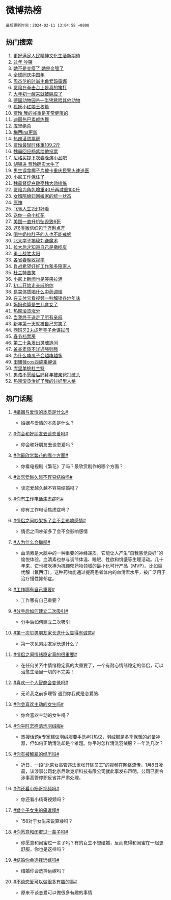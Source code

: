 # 微博热榜

`最后更新时间：2024-02-11 13:04:58 +0800`

## 热门搜索

1. [更好满足人民精神文化生活新期待](https://m.weibo.cn/search?containerid=100103type%3D1%26t%3D10%26q%3D%23%E6%9B%B4%E5%A5%BD%E6%BB%A1%E8%B6%B3%E4%BA%BA%E6%B0%91%E7%B2%BE%E7%A5%9E%E6%96%87%E5%8C%96%E7%94%9F%E6%B4%BB%E6%96%B0%E6%9C%9F%E5%BE%85%23&stream_entry_id=51&isnewpage=1&extparam=seat%3D1%26pos%3D0%26dgr%3D0%26filter_type%3Drealtimehot%26c_type%3D51%26stream_entry_id%3D51%26cate%3D10103%26q%3D%2523%25E6%259B%25B4%25E5%25A5%25BD%25E6%25BB%25A1%25E8%25B6%25B3%25E4%25BA%25BA%25E6%25B0%2591%25E7%25B2%25BE%25E7%25A5%259E%25E6%2596%2587%25E5%258C%2596%25E7%2594%259F%25E6%25B4%25BB%25E6%2596%25B0%25E6%259C%259F%25E5%25BE%2585%2523%26display_time%3D1707627896%26pre_seqid%3D17076278967670411618)
1. [过年 吵架](https://m.weibo.cn/search?containerid=100103type%3D1%26t%3D10%26q%3D%E8%BF%87%E5%B9%B4+%E5%90%B5%E6%9E%B6&stream_entry_id=31&isnewpage=1&extparam=seat%3D1%26band_rank%3D1%26filter_type%3Drealtimehot%26c_type%3D31%26realpos%3D1%26cate%3D5001%26lcate%3D5001%26flag%3D1%26dgr%3D0%26q%3D%25E8%25BF%2587%25E5%25B9%25B4%2520%25E5%2590%25B5%25E6%259E%25B6%26stream_entry_id%3D31%26pos%3D0%26display_time%3D1707627896%26pre_seqid%3D17076278967670411618)
1. [她不是变瘦了 她是变强了](https://m.weibo.cn/search?containerid=100103type%3D1%26t%3D10%26q%3D%E5%A5%B9%E4%B8%8D%E6%98%AF%E5%8F%98%E7%98%A6%E4%BA%86+%E5%A5%B9%E6%98%AF%E5%8F%98%E5%BC%BA%E4%BA%86&stream_entry_id=31&isnewpage=1&extparam=seat%3D1%26band_rank%3D2%26filter_type%3Drealtimehot%26c_type%3D31%26realpos%3D2%26cate%3D5001%26lcate%3D5001%26flag%3D1%26dgr%3D0%26q%3D%25E5%25A5%25B9%25E4%25B8%258D%25E6%2598%25AF%25E5%258F%2598%25E7%2598%25A6%25E4%25BA%2586%2520%25E5%25A5%25B9%25E6%2598%25AF%25E5%258F%2598%25E5%25BC%25BA%25E4%25BA%2586%26stream_entry_id%3D31%26pos%3D1%26display_time%3D1707627896%26pre_seqid%3D17076278967670411618)
1. [全球同庆中国年](https://m.weibo.cn/search?containerid=100103type%3D1%26t%3D10%26q%3D%23%E5%85%A8%E7%90%83%E5%90%8C%E5%BA%86%E4%B8%AD%E5%9B%BD%E5%B9%B4%23&stream_entry_id=31&isnewpage=1&extparam=seat%3D1%26band_rank%3D3%26filter_type%3Drealtimehot%26c_type%3D31%26realpos%3D3%26cate%3D5001%26lcate%3D5001%26flag%3D0%26dgr%3D0%26q%3D%2523%25E5%2585%25A8%25E7%2590%2583%25E5%2590%258C%25E5%25BA%2586%25E4%25B8%25AD%25E5%259B%25BD%25E5%25B9%25B4%2523%26stream_entry_id%3D31%26pos%3D2%26display_time%3D1707627896%26pre_seqid%3D17076278967670411618)
1. [周杰伦的时尚主角爱玛露娜](https://m.weibo.cn/search?containerid=100103type%3D1%26t%3D10%26q%3D%23%E5%91%A8%E6%9D%B0%E4%BC%A6%E7%9A%84%E6%97%B6%E5%B0%9A%E4%B8%BB%E8%A7%92%E7%88%B1%E7%8E%9B%E9%9C%B2%E5%A8%9C%23&stream_entry_id=31&isnewpage=1&extparam=seat%3D1%26band_rank%3D4%26lcate%3D5001%26filter_type%3Drealtimehot%26cate%3D5001%26q%3D%2523%25E5%2591%25A8%25E6%259D%25B0%25E4%25BC%25A6%25E7%259A%2584%25E6%2597%25B6%25E5%25B0%259A%25E4%25B8%25BB%25E8%25A7%2592%25E7%2588%25B1%25E7%258E%259B%25E9%259C%25B2%25E5%25A8%259C%2523%26dgr%3D0%26pos%3D3%26adid%3D222487%26topic_ad%3D1%26stream_entry_id%3D31%26is_ad_pos%3D1%26c_type%3D31%26display_time%3D1707627896%26pre_seqid%3D17076278967670411618)
1. [贾玲在拳击台上是真的挨打](https://m.weibo.cn/search?containerid=100103type%3D1%26t%3D10%26q%3D%23%E8%B4%BE%E7%8E%B2%E5%9C%A8%E6%8B%B3%E5%87%BB%E5%8F%B0%E4%B8%8A%E6%98%AF%E7%9C%9F%E7%9A%84%E6%8C%A8%E6%89%93%23&stream_entry_id=31&isnewpage=1&extparam=seat%3D1%26band_rank%3D4%26filter_type%3Drealtimehot%26c_type%3D31%26realpos%3D4%26cate%3D5001%26lcate%3D5001%26flag%3D1%26dgr%3D0%26q%3D%2523%25E8%25B4%25BE%25E7%258E%25B2%25E5%259C%25A8%25E6%258B%25B3%25E5%2587%25BB%25E5%258F%25B0%25E4%25B8%258A%25E6%2598%25AF%25E7%259C%259F%25E7%259A%2584%25E6%258C%25A8%25E6%2589%2593%2523%26stream_entry_id%3D31%26pos%3D4%26display_time%3D1707627896%26pre_seqid%3D17076278967670411618)
1. [大年初一醒来就被膈应了](https://m.weibo.cn/search?containerid=100103type%3D1%26t%3D10%26q%3D%E5%A4%A7%E5%B9%B4%E5%88%9D%E4%B8%80%E9%86%92%E6%9D%A5%E5%B0%B1%E8%A2%AB%E8%86%88%E5%BA%94%E4%BA%86&stream_entry_id=31&isnewpage=1&extparam=seat%3D1%26band_rank%3D5%26filter_type%3Drealtimehot%26c_type%3D31%26realpos%3D5%26cate%3D5001%26lcate%3D5001%26flag%3D1%26dgr%3D0%26q%3D%25E5%25A4%25A7%25E5%25B9%25B4%25E5%2588%259D%25E4%25B8%2580%25E9%2586%2592%25E6%259D%25A5%25E5%25B0%25B1%25E8%25A2%25AB%25E8%2586%2588%25E5%25BA%2594%25E4%25BA%2586%26stream_entry_id%3D31%26pos%3D5%26display_time%3D1707627896%26pre_seqid%3D17076278967670411618)
1. [德国动物园杀一半狒狒喂其他动物](https://m.weibo.cn/search?containerid=100103type%3D1%26t%3D10%26q%3D%23%E5%BE%B7%E5%9B%BD%E5%8A%A8%E7%89%A9%E5%9B%AD%E6%9D%80%E4%B8%80%E5%8D%8A%E7%8B%92%E7%8B%92%E5%96%82%E5%85%B6%E4%BB%96%E5%8A%A8%E7%89%A9%23&stream_entry_id=31&isnewpage=1&extparam=seat%3D1%26band_rank%3D6%26filter_type%3Drealtimehot%26c_type%3D31%26realpos%3D6%26cate%3D5001%26lcate%3D5001%26flag%3D1%26dgr%3D0%26q%3D%2523%25E5%25BE%25B7%25E5%259B%25BD%25E5%258A%25A8%25E7%2589%25A9%25E5%259B%25AD%25E6%259D%2580%25E4%25B8%2580%25E5%258D%258A%25E7%258B%2592%25E7%258B%2592%25E5%2596%2582%25E5%2585%25B6%25E4%25BB%2596%25E5%258A%25A8%25E7%2589%25A9%2523%26stream_entry_id%3D31%26pos%3D6%26display_time%3D1707627896%26pre_seqid%3D17076278967670411618)
1. [狐妖小红娘王权篇](https://m.weibo.cn/search?containerid=100103type%3D1%26t%3D10%26q%3D%E7%8B%90%E5%A6%96%E5%B0%8F%E7%BA%A2%E5%A8%98%E7%8E%8B%E6%9D%83%E7%AF%87&stream_entry_id=31&isnewpage=1&extparam=seat%3D1%26band_rank%3D7%26filter_type%3Drealtimehot%26c_type%3D31%26realpos%3D7%26cate%3D5001%26lcate%3D5001%26flag%3D1%26dgr%3D0%26q%3D%25E7%258B%2590%25E5%25A6%2596%25E5%25B0%258F%25E7%25BA%25A2%25E5%25A8%2598%25E7%258E%258B%25E6%259D%2583%25E7%25AF%2587%26stream_entry_id%3D31%26pos%3D7%26display_time%3D1707627896%26pre_seqid%3D17076278967670411618)
1. [贾玲 我的减重是非常健康的](https://m.weibo.cn/search?containerid=100103type%3D1%26t%3D10%26q%3D%E8%B4%BE%E7%8E%B2+%E6%88%91%E7%9A%84%E5%87%8F%E9%87%8D%E6%98%AF%E9%9D%9E%E5%B8%B8%E5%81%A5%E5%BA%B7%E7%9A%84&stream_entry_id=31&isnewpage=1&extparam=seat%3D1%26band_rank%3D8%26filter_type%3Drealtimehot%26c_type%3D31%26realpos%3D8%26cate%3D5001%26lcate%3D5001%26flag%3D0%26dgr%3D0%26q%3D%25E8%25B4%25BE%25E7%258E%25B2%2520%25E6%2588%2591%25E7%259A%2584%25E5%2587%258F%25E9%2587%258D%25E6%2598%25AF%25E9%259D%259E%25E5%25B8%25B8%25E5%2581%25A5%25E5%25BA%25B7%25E7%259A%2584%26stream_entry_id%3D31%26pos%3D8%26display_time%3D1707627896%26pre_seqid%3D17076278967670411618)
1. [迪丽热巴素颜练舞](https://m.weibo.cn/search?containerid=100103type%3D1%26t%3D10%26q%3D%23%E8%BF%AA%E4%B8%BD%E7%83%AD%E5%B7%B4%E7%B4%A0%E9%A2%9C%E7%BB%83%E8%88%9E%23&stream_entry_id=31&isnewpage=1&extparam=seat%3D1%26band_rank%3D9%26filter_type%3Drealtimehot%26c_type%3D31%26realpos%3D9%26cate%3D5001%26lcate%3D5001%26flag%3D1%26dgr%3D0%26q%3D%2523%25E8%25BF%25AA%25E4%25B8%25BD%25E7%2583%25AD%25E5%25B7%25B4%25E7%25B4%25A0%25E9%25A2%259C%25E7%25BB%2583%25E8%2588%259E%2523%26stream_entry_id%3D31%26pos%3D9%26display_time%3D1707627896%26pre_seqid%3D17076278967670411618)
1. [库里绝杀](https://m.weibo.cn/search?containerid=100103type%3D1%26t%3D10%26q%3D%E5%BA%93%E9%87%8C%E7%BB%9D%E6%9D%80&stream_entry_id=31&isnewpage=1&extparam=seat%3D1%26band_rank%3D10%26filter_type%3Drealtimehot%26c_type%3D31%26realpos%3D10%26cate%3D5001%26lcate%3D5001%26flag%3D1%26dgr%3D0%26q%3D%25E5%25BA%2593%25E9%2587%258C%25E7%25BB%259D%25E6%259D%2580%26stream_entry_id%3D31%26pos%3D10%26display_time%3D1707627896%26pre_seqid%3D17076278967670411618)
1. [梅西ins更新](https://m.weibo.cn/search?containerid=100103type%3D1%26t%3D10%26q%3D%E6%A2%85%E8%A5%BFins%E6%9B%B4%E6%96%B0&stream_entry_id=31&isnewpage=1&extparam=seat%3D1%26band_rank%3D11%26filter_type%3Drealtimehot%26c_type%3D31%26realpos%3D11%26cate%3D5001%26lcate%3D5001%26flag%3D2%26dgr%3D0%26q%3D%25E6%25A2%2585%25E8%25A5%25BFins%25E6%259B%25B4%25E6%2596%25B0%26stream_entry_id%3D31%26pos%3D11%26display_time%3D1707627896%26pre_seqid%3D17076278967670411618)
1. [热辣滚烫票房](https://m.weibo.cn/search?containerid=100103type%3D1%26t%3D10%26q%3D%E7%83%AD%E8%BE%A3%E6%BB%9A%E7%83%AB%E7%A5%A8%E6%88%BF&stream_entry_id=31&isnewpage=1&extparam=seat%3D1%26band_rank%3D12%26filter_type%3Drealtimehot%26c_type%3D31%26realpos%3D12%26cate%3D5001%26lcate%3D5001%26flag%3D2%26dgr%3D0%26q%3D%25E7%2583%25AD%25E8%25BE%25A3%25E6%25BB%259A%25E7%2583%25AB%25E7%25A5%25A8%25E6%2588%25BF%26stream_entry_id%3D31%26pos%3D12%26display_time%3D1707627896%26pre_seqid%3D17076278967670411618)
1. [贾玲最轻时体重109.2斤](https://m.weibo.cn/search?containerid=100103type%3D1%26t%3D10%26q%3D%23%E8%B4%BE%E7%8E%B2%E6%9C%80%E8%BD%BB%E6%97%B6%E4%BD%93%E9%87%8D109.2%E6%96%A4%23&stream_entry_id=31&isnewpage=1&extparam=seat%3D1%26band_rank%3D13%26filter_type%3Drealtimehot%26c_type%3D31%26realpos%3D13%26cate%3D5001%26lcate%3D5001%26flag%3D2%26dgr%3D0%26q%3D%2523%25E8%25B4%25BE%25E7%258E%25B2%25E6%259C%2580%25E8%25BD%25BB%25E6%2597%25B6%25E4%25BD%2593%25E9%2587%258D109.2%25E6%2596%25A4%2523%26stream_entry_id%3D31%26pos%3D13%26display_time%3D1707627896%26pre_seqid%3D17076278967670411618)
1. [魏晨回应杨紫给他投票](https://m.weibo.cn/search?containerid=100103type%3D1%26t%3D10%26q%3D%23%E9%AD%8F%E6%99%A8%E5%9B%9E%E5%BA%94%E6%9D%A8%E7%B4%AB%E7%BB%99%E4%BB%96%E6%8A%95%E7%A5%A8%23&stream_entry_id=31&isnewpage=1&extparam=seat%3D1%26band_rank%3D14%26filter_type%3Drealtimehot%26c_type%3D31%26realpos%3D14%26cate%3D5001%26lcate%3D5001%26flag%3D2%26dgr%3D0%26q%3D%2523%25E9%25AD%258F%25E6%2599%25A8%25E5%259B%259E%25E5%25BA%2594%25E6%259D%25A8%25E7%25B4%25AB%25E7%25BB%2599%25E4%25BB%2596%25E6%258A%2595%25E7%25A5%25A8%2523%26stream_entry_id%3D31%26pos%3D14%26display_time%3D1707627896%26pre_seqid%3D17076278967670411618)
1. [尼格买提下次春晚演小品吧](https://m.weibo.cn/search?containerid=100103type%3D1%26t%3D10%26q%3D%23%E5%B0%BC%E6%A0%BC%E4%B9%B0%E6%8F%90%E4%B8%8B%E6%AC%A1%E6%98%A5%E6%99%9A%E6%BC%94%E5%B0%8F%E5%93%81%E5%90%A7%23&stream_entry_id=31&isnewpage=1&extparam=seat%3D1%26band_rank%3D15%26filter_type%3Drealtimehot%26c_type%3D31%26realpos%3D15%26cate%3D5001%26lcate%3D5001%26flag%3D1%26dgr%3D0%26q%3D%2523%25E5%25B0%25BC%25E6%25A0%25BC%25E4%25B9%25B0%25E6%258F%2590%25E4%25B8%258B%25E6%25AC%25A1%25E6%2598%25A5%25E6%2599%259A%25E6%25BC%2594%25E5%25B0%258F%25E5%2593%2581%25E5%2590%25A7%2523%26stream_entry_id%3D31%26pos%3D15%26display_time%3D1707627896%26pre_seqid%3D17076278967670411618)
1. [胡锡进 贾玲确实太牛了](https://m.weibo.cn/search?containerid=100103type%3D1%26t%3D10%26q%3D%E8%83%A1%E9%94%A1%E8%BF%9B+%E8%B4%BE%E7%8E%B2%E7%A1%AE%E5%AE%9E%E5%A4%AA%E7%89%9B%E4%BA%86&stream_entry_id=31&isnewpage=1&extparam=seat%3D1%26band_rank%3D16%26filter_type%3Drealtimehot%26c_type%3D31%26realpos%3D16%26cate%3D5001%26lcate%3D5001%26flag%3D2%26dgr%3D0%26q%3D%25E8%2583%25A1%25E9%2594%25A1%25E8%25BF%259B%2520%25E8%25B4%25BE%25E7%258E%25B2%25E7%25A1%25AE%25E5%25AE%259E%25E5%25A4%25AA%25E7%2589%259B%25E4%25BA%2586%26stream_entry_id%3D31%26pos%3D16%26display_time%3D1707627896%26pre_seqid%3D17076278967670411618)
1. [男生误食椰子片被卡重庆民警火速送医](https://m.weibo.cn/search?containerid=100103type%3D1%26t%3D10%26q%3D%23%E7%94%B7%E7%94%9F%E8%AF%AF%E9%A3%9F%E6%A4%B0%E5%AD%90%E7%89%87%E8%A2%AB%E5%8D%A1%E9%87%8D%E5%BA%86%E6%B0%91%E8%AD%A6%E7%81%AB%E9%80%9F%E9%80%81%E5%8C%BB%23&stream_entry_id=31&isnewpage=1&extparam=seat%3D1%26band_rank%3D17%26filter_type%3Drealtimehot%26c_type%3D31%26realpos%3D17%26cate%3D5001%26lcate%3D5001%26flag%3D32768%26dgr%3D0%26q%3D%2523%25E7%2594%25B7%25E7%2594%259F%25E8%25AF%25AF%25E9%25A3%259F%25E6%25A4%25B0%25E5%25AD%2590%25E7%2589%2587%25E8%25A2%25AB%25E5%258D%25A1%25E9%2587%258D%25E5%25BA%2586%25E6%25B0%2591%25E8%25AD%25A6%25E7%2581%25AB%25E9%2580%259F%25E9%2580%2581%25E5%258C%25BB%2523%26stream_entry_id%3D31%26pos%3D17%26display_time%3D1707627896%26pre_seqid%3D17076278967670411618)
1. [小尼工作保住了](https://m.weibo.cn/search?containerid=100103type%3D1%26t%3D10%26q%3D%23%E5%B0%8F%E5%B0%BC%E5%B7%A5%E4%BD%9C%E4%BF%9D%E4%BD%8F%E4%BA%86%23&stream_entry_id=31&isnewpage=1&extparam=seat%3D1%26band_rank%3D18%26filter_type%3Drealtimehot%26c_type%3D31%26realpos%3D18%26cate%3D5001%26lcate%3D5001%26flag%3D2%26dgr%3D0%26q%3D%2523%25E5%25B0%258F%25E5%25B0%25BC%25E5%25B7%25A5%25E4%25BD%259C%25E4%25BF%259D%25E4%25BD%258F%25E4%25BA%2586%2523%26stream_entry_id%3D31%26pos%3D18%26display_time%3D1707627896%26pre_seqid%3D17076278967670411618)
1. [魏晨督促白敬亭魏大勋排练](https://m.weibo.cn/search?containerid=100103type%3D1%26t%3D10%26q%3D%23%E9%AD%8F%E6%99%A8%E7%9D%A3%E4%BF%83%E7%99%BD%E6%95%AC%E4%BA%AD%E9%AD%8F%E5%A4%A7%E5%8B%8B%E6%8E%92%E7%BB%83%23&stream_entry_id=31&isnewpage=1&extparam=seat%3D1%26band_rank%3D19%26filter_type%3Drealtimehot%26c_type%3D31%26realpos%3D19%26cate%3D5001%26lcate%3D5001%26flag%3D1%26dgr%3D0%26q%3D%2523%25E9%25AD%258F%25E6%2599%25A8%25E7%259D%25A3%25E4%25BF%2583%25E7%2599%25BD%25E6%2595%25AC%25E4%25BA%25AD%25E9%25AD%258F%25E5%25A4%25A7%25E5%258B%258B%25E6%258E%2592%25E7%25BB%2583%2523%26stream_entry_id%3D31%26pos%3D19%26display_time%3D1707627896%26pre_seqid%3D17076278967670411618)
1. [贾玲为角色增重40斤再减重100斤](https://m.weibo.cn/search?containerid=100103type%3D1%26t%3D10%26q%3D%23%E8%B4%BE%E7%8E%B2%E4%B8%BA%E8%A7%92%E8%89%B2%E5%A2%9E%E9%87%8D40%E6%96%A4%E5%86%8D%E5%87%8F%E9%87%8D100%E6%96%A4%23&stream_entry_id=31&isnewpage=1&extparam=seat%3D1%26band_rank%3D20%26filter_type%3Drealtimehot%26c_type%3D31%26realpos%3D20%26cate%3D5001%26lcate%3D5001%26flag%3D0%26dgr%3D0%26q%3D%2523%25E8%25B4%25BE%25E7%258E%25B2%25E4%25B8%25BA%25E8%25A7%2592%25E8%2589%25B2%25E5%25A2%259E%25E9%2587%258D40%25E6%2596%25A4%25E5%2586%258D%25E5%2587%258F%25E9%2587%258D100%25E6%2596%25A4%2523%26stream_entry_id%3D31%26pos%3D20%26display_time%3D1707627896%26pre_seqid%3D17076278967670411618)
1. [女婿陪媳妇回娘家的统一状态](https://m.weibo.cn/search?containerid=100103type%3D1%26t%3D10%26q%3D%23%E5%A5%B3%E5%A9%BF%E9%99%AA%E5%AA%B3%E5%A6%87%E5%9B%9E%E5%A8%98%E5%AE%B6%E7%9A%84%E7%BB%9F%E4%B8%80%E7%8A%B6%E6%80%81%23&stream_entry_id=31&isnewpage=1&extparam=seat%3D1%26band_rank%3D21%26filter_type%3Drealtimehot%26c_type%3D31%26realpos%3D21%26cate%3D5001%26lcate%3D5001%26flag%3D1%26dgr%3D0%26q%3D%2523%25E5%25A5%25B3%25E5%25A9%25BF%25E9%2599%25AA%25E5%25AA%25B3%25E5%25A6%2587%25E5%259B%259E%25E5%25A8%2598%25E5%25AE%25B6%25E7%259A%2584%25E7%25BB%259F%25E4%25B8%2580%25E7%258A%25B6%25E6%2580%2581%2523%26stream_entry_id%3D31%26pos%3D21%26display_time%3D1707627896%26pre_seqid%3D17076278967670411618)
1. [原神](https://m.weibo.cn/search?containerid=100103type%3D1%26t%3D10%26q%3D%E5%8E%9F%E7%A5%9E&stream_entry_id=31&isnewpage=1&extparam=seat%3D1%26band_rank%3D22%26filter_type%3Drealtimehot%26c_type%3D31%26realpos%3D22%26cate%3D5001%26lcate%3D5001%26flag%3D1%26dgr%3D0%26q%3D%25E5%258E%259F%25E7%25A5%259E%26stream_entry_id%3D31%26pos%3D22%26display_time%3D1707627896%26pre_seqid%3D17076278967670411618)
1. [飞驰人生2比1好看](https://m.weibo.cn/search?containerid=100103type%3D1%26t%3D10%26q%3D%E9%A3%9E%E9%A9%B0%E4%BA%BA%E7%94%9F2%E6%AF%941%E5%A5%BD%E7%9C%8B&stream_entry_id=31&isnewpage=1&extparam=seat%3D1%26band_rank%3D23%26filter_type%3Drealtimehot%26c_type%3D31%26realpos%3D23%26cate%3D5001%26lcate%3D5001%26flag%3D1%26dgr%3D0%26q%3D%25E9%25A3%259E%25E9%25A9%25B0%25E4%25BA%25BA%25E7%2594%259F2%25E6%25AF%25941%25E5%25A5%25BD%25E7%259C%258B%26stream_entry_id%3D31%26pos%3D23%26display_time%3D1707627896%26pre_seqid%3D17076278967670411618)
1. [送你一朵小红花](https://m.weibo.cn/search?containerid=100103type%3D1%26t%3D10%26q%3D%E9%80%81%E4%BD%A0%E4%B8%80%E6%9C%B5%E5%B0%8F%E7%BA%A2%E8%8A%B1&stream_entry_id=31&isnewpage=1&extparam=seat%3D1%26band_rank%3D24%26filter_type%3Drealtimehot%26c_type%3D31%26realpos%3D24%26cate%3D5001%26lcate%3D5001%26flag%3D0%26dgr%3D0%26q%3D%25E9%2580%2581%25E4%25BD%25A0%25E4%25B8%2580%25E6%259C%25B5%25E5%25B0%258F%25E7%25BA%25A2%25E8%258A%25B1%26stream_entry_id%3D31%26pos%3D24%26display_time%3D1707627896%26pre_seqid%3D17076278967670411618)
1. [美国一直升机坠毁致6死](https://m.weibo.cn/search?containerid=100103type%3D1%26t%3D10%26q%3D%23%E7%BE%8E%E5%9B%BD%E4%B8%80%E7%9B%B4%E5%8D%87%E6%9C%BA%E5%9D%A0%E6%AF%81%E8%87%B46%E6%AD%BB%23&stream_entry_id=31&isnewpage=1&extparam=seat%3D1%26band_rank%3D25%26filter_type%3Drealtimehot%26c_type%3D31%26realpos%3D25%26cate%3D5001%26lcate%3D5001%26flag%3D0%26dgr%3D0%26q%3D%2523%25E7%25BE%258E%25E5%259B%25BD%25E4%25B8%2580%25E7%259B%25B4%25E5%258D%2587%25E6%259C%25BA%25E5%259D%25A0%25E6%25AF%2581%25E8%2587%25B46%25E6%25AD%25BB%2523%26stream_entry_id%3D31%26pos%3D25%26display_time%3D1707627896%26pre_seqid%3D17076278967670411618)
1. [这6类微信红包千万别点开](https://m.weibo.cn/search?containerid=100103type%3D1%26t%3D10%26q%3D%23%E8%BF%996%E7%B1%BB%E5%BE%AE%E4%BF%A1%E7%BA%A2%E5%8C%85%E5%8D%83%E4%B8%87%E5%88%AB%E7%82%B9%E5%BC%80%23&stream_entry_id=31&isnewpage=1&extparam=seat%3D1%26band_rank%3D26%26filter_type%3Drealtimehot%26c_type%3D31%26realpos%3D26%26cate%3D5001%26lcate%3D5001%26flag%3D0%26dgr%3D0%26q%3D%2523%25E8%25BF%25996%25E7%25B1%25BB%25E5%25BE%25AE%25E4%25BF%25A1%25E7%25BA%25A2%25E5%258C%2585%25E5%258D%2583%25E4%25B8%2587%25E5%2588%25AB%25E7%2582%25B9%25E5%25BC%2580%2523%26stream_entry_id%3D31%26pos%3D26%26display_time%3D1707627896%26pre_seqid%3D17076278967670411618)
1. [喝牛奶拉肚子的人也不能戒奶](https://m.weibo.cn/search?containerid=100103type%3D1%26t%3D10%26q%3D%23%E5%96%9D%E7%89%9B%E5%A5%B6%E6%8B%89%E8%82%9A%E5%AD%90%E7%9A%84%E4%BA%BA%E4%B9%9F%E4%B8%8D%E8%83%BD%E6%88%92%E5%A5%B6%23&stream_entry_id=31&isnewpage=1&extparam=seat%3D1%26band_rank%3D27%26filter_type%3Drealtimehot%26c_type%3D31%26realpos%3D27%26cate%3D5001%26lcate%3D5001%26flag%3D0%26dgr%3D0%26q%3D%2523%25E5%2596%259D%25E7%2589%259B%25E5%25A5%25B6%25E6%258B%2589%25E8%2582%259A%25E5%25AD%2590%25E7%259A%2584%25E4%25BA%25BA%25E4%25B9%259F%25E4%25B8%258D%25E8%2583%25BD%25E6%2588%2592%25E5%25A5%25B6%2523%26stream_entry_id%3D31%26pos%3D27%26display_time%3D1707627896%26pre_seqid%3D17076278967670411618)
1. [北大学子揭秘刘谦魔术](https://m.weibo.cn/search?containerid=100103type%3D1%26t%3D10%26q%3D%23%E5%8C%97%E5%A4%A7%E5%AD%A6%E5%AD%90%E6%8F%AD%E7%A7%98%E5%88%98%E8%B0%A6%E9%AD%94%E6%9C%AF%23&stream_entry_id=31&isnewpage=1&extparam=seat%3D1%26band_rank%3D28%26filter_type%3Drealtimehot%26c_type%3D31%26realpos%3D28%26cate%3D5001%26lcate%3D5001%26flag%3D1%26dgr%3D0%26q%3D%2523%25E5%258C%2597%25E5%25A4%25A7%25E5%25AD%25A6%25E5%25AD%2590%25E6%258F%25AD%25E7%25A7%2598%25E5%2588%2598%25E8%25B0%25A6%25E9%25AD%2594%25E6%259C%25AF%2523%26stream_entry_id%3D31%26pos%3D28%26display_time%3D1707627896%26pre_seqid%3D17076278967670411618)
1. [长大后才知道自己是橄榄皮](https://m.weibo.cn/search?containerid=100103type%3D1%26t%3D10%26q%3D%23%E9%95%BF%E5%A4%A7%E5%90%8E%E6%89%8D%E7%9F%A5%E9%81%93%E8%87%AA%E5%B7%B1%E6%98%AF%E6%A9%84%E6%A6%84%E7%9A%AE%23&stream_entry_id=31&isnewpage=1&extparam=seat%3D1%26band_rank%3D29%26filter_type%3Drealtimehot%26c_type%3D31%26realpos%3D29%26cate%3D5001%26lcate%3D5001%26flag%3D1%26dgr%3D0%26q%3D%2523%25E9%2595%25BF%25E5%25A4%25A7%25E5%2590%258E%25E6%2589%258D%25E7%259F%25A5%25E9%2581%2593%25E8%2587%25AA%25E5%25B7%25B1%25E6%2598%25AF%25E6%25A9%2584%25E6%25A6%2584%25E7%259A%25AE%2523%26stream_entry_id%3D31%26pos%3D29%26display_time%3D1707627896%26pre_seqid%3D17076278967670411618)
1. [勇士战胜太阳](https://m.weibo.cn/search?containerid=100103type%3D1%26t%3D10%26q%3D%23%E5%8B%87%E5%A3%AB%E6%88%98%E8%83%9C%E5%A4%AA%E9%98%B3%23&stream_entry_id=31&isnewpage=1&extparam=seat%3D1%26band_rank%3D30%26filter_type%3Drealtimehot%26c_type%3D31%26realpos%3D30%26cate%3D5001%26lcate%3D5001%26flag%3D1%26dgr%3D0%26q%3D%2523%25E5%258B%2587%25E5%25A3%25AB%25E6%2588%2598%25E8%2583%259C%25E5%25A4%25AA%25E9%2598%25B3%2523%26stream_entry_id%3D31%26pos%3D30%26display_time%3D1707627896%26pre_seqid%3D17076278967670411618)
1. [各省春晚收视率](https://m.weibo.cn/search?containerid=100103type%3D1%26t%3D10%26q%3D%E5%90%84%E7%9C%81%E6%98%A5%E6%99%9A%E6%94%B6%E8%A7%86%E7%8E%87&stream_entry_id=31&isnewpage=1&extparam=seat%3D1%26band_rank%3D31%26filter_type%3Drealtimehot%26c_type%3D31%26realpos%3D31%26cate%3D5001%26lcate%3D5001%26flag%3D1%26dgr%3D0%26q%3D%25E5%2590%2584%25E7%259C%2581%25E6%2598%25A5%25E6%2599%259A%25E6%2594%25B6%25E8%25A7%2586%25E7%258E%2587%26stream_entry_id%3D31%26pos%3D31%26display_time%3D1707627896%26pre_seqid%3D17076278967670411618)
1. [肖战希望好好工作和多陪家人](https://m.weibo.cn/search?containerid=100103type%3D1%26t%3D10%26q%3D%23%E8%82%96%E6%88%98%E5%B8%8C%E6%9C%9B%E5%A5%BD%E5%A5%BD%E5%B7%A5%E4%BD%9C%E5%92%8C%E5%A4%9A%E9%99%AA%E5%AE%B6%E4%BA%BA%23&stream_entry_id=31&isnewpage=1&extparam=seat%3D1%26band_rank%3D32%26filter_type%3Drealtimehot%26c_type%3D31%26realpos%3D32%26cate%3D5001%26lcate%3D5001%26flag%3D1%26dgr%3D0%26q%3D%2523%25E8%2582%2596%25E6%2588%2598%25E5%25B8%258C%25E6%259C%259B%25E5%25A5%25BD%25E5%25A5%25BD%25E5%25B7%25A5%25E4%25BD%259C%25E5%2592%258C%25E5%25A4%259A%25E9%2599%25AA%25E5%25AE%25B6%25E4%25BA%25BA%2523%26stream_entry_id%3D31%26pos%3D32%26display_time%3D1707627896%26pre_seqid%3D17076278967670411618)
1. [杜兰特苦笑](https://m.weibo.cn/search?containerid=100103type%3D1%26t%3D10%26q%3D%23%E6%9D%9C%E5%85%B0%E7%89%B9%E8%8B%A6%E7%AC%91%23&stream_entry_id=31&isnewpage=1&extparam=seat%3D1%26band_rank%3D33%26filter_type%3Drealtimehot%26c_type%3D31%26realpos%3D33%26cate%3D5001%26lcate%3D5001%26flag%3D1%26dgr%3D0%26q%3D%2523%25E6%259D%259C%25E5%2585%25B0%25E7%2589%25B9%25E8%258B%25A6%25E7%25AC%2591%2523%26stream_entry_id%3D31%26pos%3D33%26display_time%3D1707627896%26pre_seqid%3D17076278967670411618)
1. [小尼上新闻也是笑果拉满](https://m.weibo.cn/search?containerid=100103type%3D1%26t%3D10%26q%3D%23%E5%B0%8F%E5%B0%BC%E4%B8%8A%E6%96%B0%E9%97%BB%E4%B9%9F%E6%98%AF%E7%AC%91%E6%9E%9C%E6%8B%89%E6%BB%A1%23&stream_entry_id=31&isnewpage=1&extparam=seat%3D1%26band_rank%3D34%26filter_type%3Drealtimehot%26c_type%3D31%26realpos%3D34%26cate%3D5001%26lcate%3D5001%26flag%3D0%26dgr%3D0%26q%3D%2523%25E5%25B0%258F%25E5%25B0%25BC%25E4%25B8%258A%25E6%2596%25B0%25E9%2597%25BB%25E4%25B9%259F%25E6%2598%25AF%25E7%25AC%2591%25E6%259E%259C%25E6%258B%2589%25E6%25BB%25A1%2523%26stream_entry_id%3D31%26pos%3D34%26display_time%3D1707627896%26pre_seqid%3D17076278967670411618)
1. [初二开始走亲戚的你](https://m.weibo.cn/search?containerid=100103type%3D1%26t%3D10%26q%3D%E5%88%9D%E4%BA%8C%E5%BC%80%E5%A7%8B%E8%B5%B0%E4%BA%B2%E6%88%9A%E7%9A%84%E4%BD%A0&stream_entry_id=31&isnewpage=1&extparam=seat%3D1%26band_rank%3D35%26filter_type%3Drealtimehot%26c_type%3D31%26realpos%3D35%26cate%3D5001%26lcate%3D5001%26flag%3D0%26dgr%3D0%26q%3D%25E5%2588%259D%25E4%25BA%258C%25E5%25BC%2580%25E5%25A7%258B%25E8%25B5%25B0%25E4%25BA%25B2%25E6%2588%259A%25E7%259A%2584%25E4%25BD%25A0%26stream_entry_id%3D31%26pos%3D35%26display_time%3D1707627896%26pre_seqid%3D17076278967670411618)
1. [易哭体质喝什么中药调理](https://m.weibo.cn/search?containerid=100103type%3D1%26t%3D10%26q%3D%E6%98%93%E5%93%AD%E4%BD%93%E8%B4%A8%E5%96%9D%E4%BB%80%E4%B9%88%E4%B8%AD%E8%8D%AF%E8%B0%83%E7%90%86&stream_entry_id=31&isnewpage=1&extparam=seat%3D1%26band_rank%3D36%26filter_type%3Drealtimehot%26c_type%3D31%26realpos%3D36%26cate%3D5001%26lcate%3D5001%26flag%3D1%26dgr%3D0%26q%3D%25E6%2598%2593%25E5%2593%25AD%25E4%25BD%2593%25E8%25B4%25A8%25E5%2596%259D%25E4%25BB%2580%25E4%25B9%2588%25E4%25B8%25AD%25E8%258D%25AF%25E8%25B0%2583%25E7%2590%2586%26stream_entry_id%3D31%26pos%3D36%26display_time%3D1707627896%26pre_seqid%3D17076278967670411618)
1. [在支付宝看视频一秒解锁各地年味](https://m.weibo.cn/search?containerid=100103type%3D1%26t%3D10%26q%3D%23%E5%9C%A8%E6%94%AF%E4%BB%98%E5%AE%9D%E7%9C%8B%E8%A7%86%E9%A2%91%E4%B8%80%E7%A7%92%E8%A7%A3%E9%94%81%E5%90%84%E5%9C%B0%E5%B9%B4%E5%91%B3%23&stream_entry_id=31&isnewpage=1&extparam=seat%3D1%26band_rank%3D37%26filter_type%3Drealtimehot%26c_type%3D31%26realpos%3D37%26cate%3D5001%26lcate%3D5001%26flag%3D0%26dgr%3D0%26q%3D%2523%25E5%259C%25A8%25E6%2594%25AF%25E4%25BB%2598%25E5%25AE%259D%25E7%259C%258B%25E8%25A7%2586%25E9%25A2%2591%25E4%25B8%2580%25E7%25A7%2592%25E8%25A7%25A3%25E9%2594%2581%25E5%2590%2584%25E5%259C%25B0%25E5%25B9%25B4%25E5%2591%25B3%2523%26stream_entry_id%3D31%26pos%3D37%26display_time%3D1707627896%26pre_seqid%3D17076278967670411618)
1. [妈妈也算是生儿育女了](https://m.weibo.cn/search?containerid=100103type%3D1%26t%3D10%26q%3D%E5%A6%88%E5%A6%88%E4%B9%9F%E7%AE%97%E6%98%AF%E7%94%9F%E5%84%BF%E8%82%B2%E5%A5%B3%E4%BA%86&stream_entry_id=31&isnewpage=1&extparam=seat%3D1%26band_rank%3D38%26filter_type%3Drealtimehot%26c_type%3D31%26realpos%3D38%26cate%3D5001%26lcate%3D5001%26flag%3D0%26dgr%3D0%26q%3D%25E5%25A6%2588%25E5%25A6%2588%25E4%25B9%259F%25E7%25AE%2597%25E6%2598%25AF%25E7%2594%259F%25E5%2584%25BF%25E8%2582%25B2%25E5%25A5%25B3%25E4%25BA%2586%26stream_entry_id%3D31%26pos%3D38%26display_time%3D1707627896%26pre_seqid%3D17076278967670411618)
1. [热辣滚烫涨分](https://m.weibo.cn/search?containerid=100103type%3D1%26t%3D10%26q%3D%23%E7%83%AD%E8%BE%A3%E6%BB%9A%E7%83%AB%E6%B6%A8%E5%88%86%23&stream_entry_id=31&isnewpage=1&extparam=seat%3D1%26band_rank%3D39%26filter_type%3Drealtimehot%26c_type%3D31%26realpos%3D39%26cate%3D5001%26lcate%3D5001%26flag%3D1%26dgr%3D0%26q%3D%2523%25E7%2583%25AD%25E8%25BE%25A3%25E6%25BB%259A%25E7%2583%25AB%25E6%25B6%25A8%25E5%2588%2586%2523%26stream_entry_id%3D31%26pos%3D39%26display_time%3D1707627896%26pre_seqid%3D17076278967670411618)
1. [当我终于送走了所有亲戚](https://m.weibo.cn/search?containerid=100103type%3D1%26t%3D10%26q%3D%E5%BD%93%E6%88%91%E7%BB%88%E4%BA%8E%E9%80%81%E8%B5%B0%E4%BA%86%E6%89%80%E6%9C%89%E4%BA%B2%E6%88%9A&stream_entry_id=31&isnewpage=1&extparam=seat%3D1%26band_rank%3D40%26filter_type%3Drealtimehot%26c_type%3D31%26realpos%3D40%26cate%3D5001%26lcate%3D5001%26flag%3D1%26dgr%3D0%26q%3D%25E5%25BD%2593%25E6%2588%2591%25E7%25BB%2588%25E4%25BA%258E%25E9%2580%2581%25E8%25B5%25B0%25E4%25BA%2586%25E6%2589%2580%25E6%259C%2589%25E4%25BA%25B2%25E6%2588%259A%26stream_entry_id%3D31%26pos%3D40%26display_time%3D1707627896%26pre_seqid%3D17076278967670411618)
1. [新年第一天就被自己穷笑了](https://m.weibo.cn/search?containerid=100103type%3D1%26t%3D10%26q%3D%E6%96%B0%E5%B9%B4%E7%AC%AC%E4%B8%80%E5%A4%A9%E5%B0%B1%E8%A2%AB%E8%87%AA%E5%B7%B1%E7%A9%B7%E7%AC%91%E4%BA%86&stream_entry_id=31&isnewpage=1&extparam=seat%3D1%26band_rank%3D41%26filter_type%3Drealtimehot%26c_type%3D31%26realpos%3D41%26cate%3D5001%26lcate%3D5001%26flag%3D1%26dgr%3D0%26q%3D%25E6%2596%25B0%25E5%25B9%25B4%25E7%25AC%25AC%25E4%25B8%2580%25E5%25A4%25A9%25E5%25B0%25B1%25E8%25A2%25AB%25E8%2587%25AA%25E5%25B7%25B1%25E7%25A9%25B7%25E7%25AC%2591%25E4%25BA%2586%26stream_entry_id%3D31%26pos%3D41%26display_time%3D1707627896%26pre_seqid%3D17076278967670411618)
1. [西班牙2未成年养子合谋弑母](https://m.weibo.cn/search?containerid=100103type%3D1%26t%3D10%26q%3D%23%E8%A5%BF%E7%8F%AD%E7%89%992%E6%9C%AA%E6%88%90%E5%B9%B4%E5%85%BB%E5%AD%90%E5%90%88%E8%B0%8B%E5%BC%91%E6%AF%8D%23&stream_entry_id=31&isnewpage=1&extparam=seat%3D1%26band_rank%3D42%26filter_type%3Drealtimehot%26c_type%3D31%26realpos%3D42%26cate%3D5001%26lcate%3D5001%26flag%3D0%26dgr%3D0%26q%3D%2523%25E8%25A5%25BF%25E7%258F%25AD%25E7%2589%25992%25E6%259C%25AA%25E6%2588%2590%25E5%25B9%25B4%25E5%2585%25BB%25E5%25AD%2590%25E5%2590%2588%25E8%25B0%258B%25E5%25BC%2591%25E6%25AF%258D%2523%26stream_entry_id%3D31%26pos%3D42%26display_time%3D1707627896%26pre_seqid%3D17076278967670411618)
1. [春节档票房](https://m.weibo.cn/search?containerid=100103type%3D1%26t%3D10%26q%3D%E6%98%A5%E8%8A%82%E6%A1%A3%E7%A5%A8%E6%88%BF&stream_entry_id=31&isnewpage=1&extparam=seat%3D1%26band_rank%3D43%26filter_type%3Drealtimehot%26c_type%3D31%26realpos%3D43%26cate%3D5001%26lcate%3D5001%26flag%3D0%26dgr%3D0%26q%3D%25E6%2598%25A5%25E8%258A%2582%25E6%25A1%25A3%25E7%25A5%25A8%25E6%2588%25BF%26stream_entry_id%3D31%26pos%3D43%26display_time%3D1707627896%26pre_seqid%3D17076278967670411618)
1. [第二十条发出灵魂追问](https://m.weibo.cn/search?containerid=100103type%3D1%26t%3D10%26q%3D%23%E7%AC%AC%E4%BA%8C%E5%8D%81%E6%9D%A1%E5%8F%91%E5%87%BA%E7%81%B5%E9%AD%82%E8%BF%BD%E9%97%AE%23&stream_entry_id=31&isnewpage=1&extparam=seat%3D1%26band_rank%3D44%26filter_type%3Drealtimehot%26c_type%3D31%26realpos%3D44%26cate%3D5001%26lcate%3D5001%26flag%3D0%26dgr%3D0%26q%3D%2523%25E7%25AC%25AC%25E4%25BA%258C%25E5%258D%2581%25E6%259D%25A1%25E5%258F%2591%25E5%2587%25BA%25E7%2581%25B5%25E9%25AD%2582%25E8%25BF%25BD%25E9%2597%25AE%2523%26stream_entry_id%3D31%26pos%3D44%26display_time%3D1707627896%26pre_seqid%3D17076278967670411618)
1. [爸爸素质不详遇强则强](https://m.weibo.cn/search?containerid=100103type%3D1%26t%3D10%26q%3D%E7%88%B8%E7%88%B8%E7%B4%A0%E8%B4%A8%E4%B8%8D%E8%AF%A6%E9%81%87%E5%BC%BA%E5%88%99%E5%BC%BA&stream_entry_id=31&isnewpage=1&extparam=seat%3D1%26band_rank%3D45%26filter_type%3Drealtimehot%26c_type%3D31%26realpos%3D45%26cate%3D5001%26lcate%3D5001%26flag%3D0%26dgr%3D0%26q%3D%25E7%2588%25B8%25E7%2588%25B8%25E7%25B4%25A0%25E8%25B4%25A8%25E4%25B8%258D%25E8%25AF%25A6%25E9%2581%2587%25E5%25BC%25BA%25E5%2588%2599%25E5%25BC%25BA%26stream_entry_id%3D31%26pos%3D45%26display_time%3D1707627896%26pre_seqid%3D17076278967670411618)
1. [为什么嗑瓜子会越嗑越多](https://m.weibo.cn/search?containerid=100103type%3D1%26t%3D10%26q%3D%23%E4%B8%BA%E4%BB%80%E4%B9%88%E5%97%91%E7%93%9C%E5%AD%90%E4%BC%9A%E8%B6%8A%E5%97%91%E8%B6%8A%E5%A4%9A%23&stream_entry_id=31&isnewpage=1&extparam=seat%3D1%26band_rank%3D46%26filter_type%3Drealtimehot%26c_type%3D31%26realpos%3D46%26cate%3D5001%26lcate%3D5001%26flag%3D0%26dgr%3D0%26q%3D%2523%25E4%25B8%25BA%25E4%25BB%2580%25E4%25B9%2588%25E5%2597%2591%25E7%2593%259C%25E5%25AD%2590%25E4%25BC%259A%25E8%25B6%258A%25E5%2597%2591%25E8%25B6%258A%25E5%25A4%259A%2523%26stream_entry_id%3D31%26pos%3D46%26display_time%3D1707627896%26pre_seqid%3D17076278967670411618)
1. [田曦薇cos西施乘鲤谣](https://m.weibo.cn/search?containerid=100103type%3D1%26t%3D10%26q%3D%23%E7%94%B0%E6%9B%A6%E8%96%87cos%E8%A5%BF%E6%96%BD%E4%B9%98%E9%B2%A4%E8%B0%A3%23&stream_entry_id=31&isnewpage=1&extparam=seat%3D1%26band_rank%3D47%26filter_type%3Drealtimehot%26c_type%3D31%26realpos%3D47%26cate%3D5001%26lcate%3D5001%26flag%3D1%26dgr%3D0%26q%3D%2523%25E7%2594%25B0%25E6%259B%25A6%25E8%2596%2587cos%25E8%25A5%25BF%25E6%2596%25BD%25E4%25B9%2598%25E9%25B2%25A4%25E8%25B0%25A3%2523%26stream_entry_id%3D31%26pos%3D47%26display_time%3D1707627896%26pre_seqid%3D17076278967670411618)
1. [库里单挑杜兰特](https://m.weibo.cn/search?containerid=100103type%3D1%26t%3D10%26q%3D%23%E5%BA%93%E9%87%8C%E5%8D%95%E6%8C%91%E6%9D%9C%E5%85%B0%E7%89%B9%23&stream_entry_id=31&isnewpage=1&extparam=seat%3D1%26band_rank%3D48%26filter_type%3Drealtimehot%26c_type%3D31%26realpos%3D48%26cate%3D5001%26lcate%3D5001%26flag%3D1%26dgr%3D0%26q%3D%2523%25E5%25BA%2593%25E9%2587%258C%25E5%258D%2595%25E6%258C%2591%25E6%259D%259C%25E5%2585%25B0%25E7%2589%25B9%2523%26stream_entry_id%3D31%26pos%3D48%26display_time%3D1707627896%26pre_seqid%3D17076278967670411618)
1. [男孩不愿给后妈拜年被亲爸打破头](https://m.weibo.cn/search?containerid=100103type%3D1%26t%3D10%26q%3D%23%E7%94%B7%E5%AD%A9%E4%B8%8D%E6%84%BF%E7%BB%99%E5%90%8E%E5%A6%88%E6%8B%9C%E5%B9%B4%E8%A2%AB%E4%BA%B2%E7%88%B8%E6%89%93%E7%A0%B4%E5%A4%B4%23&stream_entry_id=31&isnewpage=1&extparam=seat%3D1%26band_rank%3D49%26filter_type%3Drealtimehot%26c_type%3D31%26realpos%3D49%26cate%3D5001%26lcate%3D5001%26flag%3D1%26dgr%3D0%26q%3D%2523%25E7%2594%25B7%25E5%25AD%25A9%25E4%25B8%258D%25E6%2584%25BF%25E7%25BB%2599%25E5%2590%258E%25E5%25A6%2588%25E6%258B%259C%25E5%25B9%25B4%25E8%25A2%25AB%25E4%25BA%25B2%25E7%2588%25B8%25E6%2589%2593%25E7%25A0%25B4%25E5%25A4%25B4%2523%26stream_entry_id%3D31%26pos%3D49%26display_time%3D1707627896%26pre_seqid%3D17076278967670411618)
1. [热辣滚烫治好了我的讨好型人格](https://m.weibo.cn/search?containerid=100103type%3D1%26t%3D10%26q%3D%E7%83%AD%E8%BE%A3%E6%BB%9A%E7%83%AB%E6%B2%BB%E5%A5%BD%E4%BA%86%E6%88%91%E7%9A%84%E8%AE%A8%E5%A5%BD%E5%9E%8B%E4%BA%BA%E6%A0%BC&stream_entry_id=31&isnewpage=1&extparam=seat%3D1%26band_rank%3D50%26filter_type%3Drealtimehot%26c_type%3D31%26realpos%3D50%26cate%3D5001%26lcate%3D5001%26flag%3D0%26dgr%3D0%26q%3D%25E7%2583%25AD%25E8%25BE%25A3%25E6%25BB%259A%25E7%2583%25AB%25E6%25B2%25BB%25E5%25A5%25BD%25E4%25BA%2586%25E6%2588%2591%25E7%259A%2584%25E8%25AE%25A8%25E5%25A5%25BD%25E5%259E%258B%25E4%25BA%25BA%25E6%25A0%25BC%26stream_entry_id%3D31%26pos%3D50%26display_time%3D1707627896%26pre_seqid%3D17076278967670411618)

## 热门话题

1. [#婚姻与爱情的本质是什么#](https://m.weibo.cn/search?containerid=231522type%3D1%26t%3D10%26q%3D%23%E5%A9%9A%E5%A7%BB%E4%B8%8E%E7%88%B1%E6%83%85%E7%9A%84%E6%9C%AC%E8%B4%A8%E6%98%AF%E4%BB%80%E4%B9%88%23&stream_entry_id=128&isnewpage=1&extparam=seat%3D1%26pos%3D1-0-0%26dgr%3D0%26c_type%3D128%26lcate%3D5004%26cate%3D5004%26unitid%3D1704881162756%26display_time%3D1707627898%26pre_seqid%3D170762789801402672933)
    - 婚姻与爱情的本质是什么？

1. [#你会和好朋友去谈恋爱吗#](https://m.weibo.cn/search?containerid=231522type%3D1%26t%3D10%26q%3D%23%E4%BD%A0%E4%BC%9A%E5%92%8C%E5%A5%BD%E6%9C%8B%E5%8F%8B%E5%8E%BB%E8%B0%88%E6%81%8B%E7%88%B1%E5%90%97%23&stream_entry_id=128&isnewpage=1&extparam=seat%3D1%26pos%3D1-0-1%26dgr%3D0%26c_type%3D128%26lcate%3D5004%26cate%3D5004%26unitid%3D1704849959446%26display_time%3D1707627898%26pre_seqid%3D170762789801402672933)
    - 你会和好朋友去谈恋爱吗？

1. [#你最欣赏繁花的哪个方面#](https://m.weibo.cn/search?containerid=231522type%3D1%26t%3D10%26q%3D%23%E4%BD%A0%E6%9C%80%E6%AC%A3%E8%B5%8F%E7%B9%81%E8%8A%B1%E7%9A%84%E5%93%AA%E4%B8%AA%E6%96%B9%E9%9D%A2%23&stream_entry_id=128&isnewpage=1&extparam=seat%3D1%26pos%3D1-0-2%26dgr%3D0%26c_type%3D128%26lcate%3D5004%26cate%3D5004%26unitid%3D1704872158127%26display_time%3D1707627898%26pre_seqid%3D170762789801402672933)
    - 你看电视剧《繁花》了吗？最欣赏剧作的哪个方面？

1. [#谈恋爱越久越不容易结婚吗#](https://m.weibo.cn/search?containerid=231522type%3D1%26t%3D10%26q%3D%23%E8%B0%88%E6%81%8B%E7%88%B1%E8%B6%8A%E4%B9%85%E8%B6%8A%E4%B8%8D%E5%AE%B9%E6%98%93%E7%BB%93%E5%A9%9A%E5%90%97%23&stream_entry_id=128&isnewpage=1&extparam=seat%3D1%26pos%3D1-0-3%26dgr%3D0%26c_type%3D128%26lcate%3D5004%26cate%3D5004%26unitid%3D1704871559387%26display_time%3D1707627898%26pre_seqid%3D170762789801402672933)
    - 谈恋爱越久越不容易结婚吗？

1. [#你有工作电话焦虑症吗#](https://m.weibo.cn/search?containerid=231522type%3D1%26t%3D10%26q%3D%23%E4%BD%A0%E6%9C%89%E5%B7%A5%E4%BD%9C%E7%94%B5%E8%AF%9D%E7%84%A6%E8%99%91%E7%97%87%E5%90%97%23&stream_entry_id=128&isnewpage=1&extparam=seat%3D1%26pos%3D1-0-4%26dgr%3D0%26c_type%3D128%26lcate%3D5004%26cate%3D5004%26unitid%3D1704877884678%26display_time%3D1707627898%26pre_seqid%3D170762789801402672933)
    - 你有工作电话焦虑症吗？

1. [#情侣之间吵架多了会不会影响感情#](https://m.weibo.cn/search?containerid=231522type%3D1%26t%3D10%26q%3D%23%E6%83%85%E4%BE%A3%E4%B9%8B%E9%97%B4%E5%90%B5%E6%9E%B6%E5%A4%9A%E4%BA%86%E4%BC%9A%E4%B8%8D%E4%BC%9A%E5%BD%B1%E5%93%8D%E6%84%9F%E6%83%85%23&stream_entry_id=128&isnewpage=1&extparam=seat%3D1%26pos%3D1-0-5%26dgr%3D0%26c_type%3D128%26lcate%3D5004%26cate%3D5004%26unitid%3D1704792093809%26display_time%3D1707627898%26pre_seqid%3D170762789801402672933)
    - 情侣之间吵架多了会不会影响感情

1. [#人为什么会抑郁#](https://m.weibo.cn/search?containerid=231522type%3D1%26t%3D10%26q%3D%23%E4%BA%BA%E4%B8%BA%E4%BB%80%E4%B9%88%E4%BC%9A%E6%8A%91%E9%83%81%23&stream_entry_id=128&isnewpage=1&extparam=seat%3D1%26pos%3D1-0-6%26dgr%3D0%26c_type%3D128%26lcate%3D5004%26cate%3D5004%26unitid%3D1704881163792%26display_time%3D1707627898%26pre_seqid%3D170762789801402672933)
    - 血清素是大脑中的一种重要的神经递质，它能让人产生“自我感觉良好”的愉悦体验。血清素也参与调节体温、睡眠、性欲和饥饿等生理活动。几十年来，它也被吹捧为抗抑郁药物领域的最小化可行产品（MVP）。比如百忧解（氟西汀），这种药物能通过提高患者体内的血清素水平，被广泛用于治疗慢性抑郁症。

1. [#工作哪有自己重要#](https://m.weibo.cn/search?containerid=231522type%3D1%26t%3D10%26q%3D%23%E5%B7%A5%E4%BD%9C%E5%93%AA%E6%9C%89%E8%87%AA%E5%B7%B1%E9%87%8D%E8%A6%81%23&stream_entry_id=128&isnewpage=1&extparam=seat%3D1%26pos%3D1-0-7%26dgr%3D0%26c_type%3D128%26lcate%3D5004%26cate%3D5004%26unitid%3D1704949537973%26display_time%3D1707627898%26pre_seqid%3D170762789801402672933)
    - 工作哪有自己重要？

1. [#分手后如何建立二次吸引#](https://m.weibo.cn/search?containerid=231522type%3D1%26t%3D10%26q%3D%23%E5%88%86%E6%89%8B%E5%90%8E%E5%A6%82%E4%BD%95%E5%BB%BA%E7%AB%8B%E4%BA%8C%E6%AC%A1%E5%90%B8%E5%BC%95%23&stream_entry_id=128&isnewpage=1&extparam=seat%3D1%26pos%3D1-0-8%26dgr%3D0%26c_type%3D128%26lcate%3D5004%26cate%3D5004%26unitid%3D1704870666886%26display_time%3D1707627898%26pre_seqid%3D170762789801402672933)
    - 分手后如何建立二次吸引

1. [#第一次见男朋友家长送什么显得有诚意#](https://m.weibo.cn/search?containerid=231522type%3D1%26t%3D10%26q%3D%23%E7%AC%AC%E4%B8%80%E6%AC%A1%E8%A7%81%E7%94%B7%E6%9C%8B%E5%8F%8B%E5%AE%B6%E9%95%BF%E9%80%81%E4%BB%80%E4%B9%88%E6%98%BE%E5%BE%97%E6%9C%89%E8%AF%9A%E6%84%8F%23&stream_entry_id=128&isnewpage=1&extparam=seat%3D1%26pos%3D1-0-9%26dgr%3D0%26c_type%3D128%26lcate%3D5004%26cate%3D5004%26unitid%3D1704946836507%26display_time%3D1707627898%26pre_seqid%3D170762789801402672933)
    - 第一次见男朋友家长送什么？

1. [#情侣之间情绪稳定真的很重要#](https://m.weibo.cn/search?containerid=231522type%3D1%26t%3D10%26q%3D%23%E6%83%85%E4%BE%A3%E4%B9%8B%E9%97%B4%E6%83%85%E7%BB%AA%E7%A8%B3%E5%AE%9A%E7%9C%9F%E7%9A%84%E5%BE%88%E9%87%8D%E8%A6%81%23&stream_entry_id=128&isnewpage=1&extparam=seat%3D1%26pos%3D1-0-10%26dgr%3D0%26c_type%3D128%26lcate%3D5004%26cate%3D5004%26unitid%3D1704779493657%26display_time%3D1707627898%26pre_seqid%3D170762789801402672933)
    - 在任何关系中情绪稳定真的太重要了，一个有耐心情绪稳定的伴侣，可以治愈生活里一切的不完美！

1. [#喜欢一个人智商会变低吗#](https://m.weibo.cn/search?containerid=231522type%3D1%26t%3D10%26q%3D%23%E5%96%9C%E6%AC%A2%E4%B8%80%E4%B8%AA%E4%BA%BA%E6%99%BA%E5%95%86%E4%BC%9A%E5%8F%98%E4%BD%8E%E5%90%97%23&stream_entry_id=128&isnewpage=1&extparam=seat%3D1%26pos%3D1-0-11%26dgr%3D0%26c_type%3D128%26lcate%3D5004%26cate%3D5004%26unitid%3D1704783068038%26display_time%3D1707627898%26pre_seqid%3D170762789801402672933)
    - 无论我之前多理智  遇到你我就是恋爱脑.

1. [#你会喜欢主动的女生吗#](https://m.weibo.cn/search?containerid=231522type%3D1%26t%3D10%26q%3D%23%E4%BD%A0%E4%BC%9A%E5%96%9C%E6%AC%A2%E4%B8%BB%E5%8A%A8%E7%9A%84%E5%A5%B3%E7%94%9F%E5%90%97%23&stream_entry_id=128&isnewpage=1&extparam=seat%3D1%26pos%3D1-0-12%26dgr%3D0%26c_type%3D128%26lcate%3D5004%26cate%3D5004%26unitid%3D1704786077236%26display_time%3D1707627898%26pre_seqid%3D170762789801402672933)
    - 你会喜欢主动的女生吗？

1. [#你平时怎样清洗羽绒服#](https://m.weibo.cn/search?containerid=231522type%3D1%26t%3D10%26q%3D%23%E4%BD%A0%E5%B9%B3%E6%97%B6%E6%80%8E%E6%A0%B7%E6%B8%85%E6%B4%97%E7%BE%BD%E7%BB%92%E6%9C%8D%23&stream_entry_id=128&isnewpage=1&extparam=seat%3D1%26pos%3D1-0-13%26dgr%3D0%26c_type%3D128%26lcate%3D5004%26cate%3D5004%26unitid%3D1704789081364%26display_time%3D1707627898%26pre_seqid%3D170762789801402672933)
    - 热搜话题#专家建议羽绒服要手洗#引热议，羽绒服是冬季保暖的必备神器，但如何正确清洗却是个难题。你平时怎样清洗羽绒服？一年洗几次？

1. [#你有被解雇的经历吗#](https://m.weibo.cn/search?containerid=231522type%3D1%26t%3D10%26q%3D%23%E4%BD%A0%E6%9C%89%E8%A2%AB%E8%A7%A3%E9%9B%87%E7%9A%84%E7%BB%8F%E5%8E%86%E5%90%97%23&stream_entry_id=128&isnewpage=1&extparam=seat%3D1%26pos%3D1-0-14%26dgr%3D0%26c_type%3D128%26lcate%3D5004%26cate%3D5004%26unitid%3D1704794482090%26display_time%3D1707627898%26pre_seqid%3D170762789801402672933)
    - 近日，一段“北京女高管违法嚣张开除员工”的视频在网络流传。1月8日凌晨，该涉事公司北京尼欧克斯科技有限公司就此事发布声明，公司已责令涉事高管停职反省并严肃处理。

1. [#你还看小杨哥视频吗#](https://m.weibo.cn/search?containerid=231522type%3D1%26t%3D10%26q%3D%23%E4%BD%A0%E8%BF%98%E7%9C%8B%E5%B0%8F%E6%9D%A8%E5%93%A5%E8%A7%86%E9%A2%91%E5%90%97%23&stream_entry_id=128&isnewpage=1&extparam=seat%3D1%26pos%3D1-0-15%26dgr%3D0%26c_type%3D128%26lcate%3D5004%26cate%3D5004%26unitid%3D1704797193944%26display_time%3D1707627898%26pre_seqid%3D170762789801402672933)
    - 你还看小杨哥视频吗？

1. [#矮个子女生的痛谁懂#](https://m.weibo.cn/search?containerid=231522type%3D1%26t%3D10%26q%3D%23%E7%9F%AE%E4%B8%AA%E5%AD%90%E5%A5%B3%E7%94%9F%E7%9A%84%E7%97%9B%E8%B0%81%E6%87%82%23&stream_entry_id=128&isnewpage=1&extparam=seat%3D1%26pos%3D1-0-16%26dgr%3D0%26c_type%3D128%26lcate%3D5004%26cate%3D5004%26unitid%3D1704804675994%26display_time%3D1707627898%26pre_seqid%3D170762789801402672933)
    - 158对于女生来说算矮吗？

1. [#你愿意和闺蜜过一辈子吗#](https://m.weibo.cn/search?containerid=231522type%3D1%26t%3D10%26q%3D%23%E4%BD%A0%E6%84%BF%E6%84%8F%E5%92%8C%E9%97%BA%E8%9C%9C%E8%BF%87%E4%B8%80%E8%BE%88%E5%AD%90%E5%90%97%23&stream_entry_id=128&isnewpage=1&extparam=seat%3D1%26pos%3D1-0-17%26dgr%3D0%26c_type%3D128%26lcate%3D5004%26cate%3D5004%26unitid%3D1704875757520%26display_time%3D1707627898%26pre_seqid%3D170762789801402672933)
    - 你愿意和闺蜜过一辈子吗？有的女生不想结婚，反而觉得和闺蜜在一起更舒服，你也是这样吗？

1. [#结婚你会选择远嫁吗#](https://m.weibo.cn/search?containerid=231522type%3D1%26t%3D10%26q%3D%23%E7%BB%93%E5%A9%9A%E4%BD%A0%E4%BC%9A%E9%80%89%E6%8B%A9%E8%BF%9C%E5%AB%81%E5%90%97%23&stream_entry_id=128&isnewpage=1&extparam=seat%3D1%26pos%3D1-0-18%26dgr%3D0%26c_type%3D128%26lcate%3D5004%26cate%3D5004%26unitid%3D1704870361894%26display_time%3D1707627898%26pre_seqid%3D170762789801402672933)
    - 结婚你会选择远嫁吗？

1. [#不谈恋爱可以做很多有趣的事#](https://m.weibo.cn/search?containerid=231522type%3D1%26t%3D10%26q%3D%23%E4%B8%8D%E8%B0%88%E6%81%8B%E7%88%B1%E5%8F%AF%E4%BB%A5%E5%81%9A%E5%BE%88%E5%A4%9A%E6%9C%89%E8%B6%A3%E7%9A%84%E4%BA%8B%23&stream_entry_id=128&isnewpage=1&extparam=seat%3D1%26pos%3D1-0-19%26dgr%3D0%26c_type%3D128%26lcate%3D5004%26cate%3D5004%26unitid%3D1704865280259%26display_time%3D1707627898%26pre_seqid%3D170762789801402672933)
    - 原来不谈恋爱可以做很多有趣的事情

